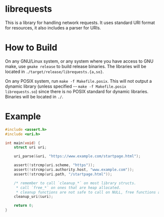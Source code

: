 # librequests

This is a library for handling network requests.
It uses standard URI format for resources, it also includes a parser for URIs.

# How to Build

On any GNU/Linux system, or any system where you have access to GNU make,
use `gmake release` to build release binaries.
The libraries will be located in `./target/release/librequests.{a,so}`.

On any POSIX system, run `make -f Makefile.posix`.
This will not output a dynamic library
(unless specified -- `make -f Makefile.posix librequests.so`)
since there is no POSIX standard for dynamic libraries.
Binaries will be located in `./`.

# Example

```c
#include <assert.h>
#include <uri.h>

int main(void) {
    struct uri uri;

    uri_parse(&uri, "https://www.example.com/startpage.html");

    assert(!strcmp(uri.scheme, "https"));
    assert(!strcmp(uri.authority.host, "www.example.com"));
    assert(!strcmp(uri.path, "/startpage.html"));

    /* remember to call `cleanup_*` on most library structs.
     * call `free_*` on ones that are heap allocated.
     * cleanup functions are not safe to call on NULL, free functions are. */
    cleanup_uri(&uri);

    return 0;
}
```
